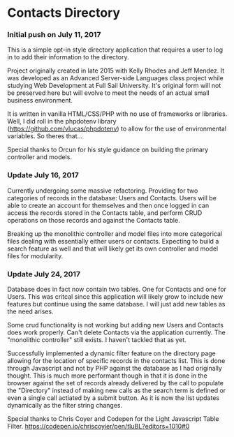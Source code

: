 # Contacts Directory

### Initial push on July 11, 2017

This is a simple opt-in style directory application that requires a user to log in to add their information to the directory.

Project originally created in late 2015 with Kelly Rhodes and Jeff Mendez. It was developed as an Advanced Server-side Languages class project while studying Web Development at Full Sail University. It's original form will not be preserved here but will evolve to meet the needs of an actual small business environment.

It is written in vanilla HTML/CSS/PHP with no use of frameworks or libraries. Well, I did roll in the phpdotenv library (https://github.com/vlucas/phpdotenv) to allow for the use of environmental variables. So theres that...

Special thanks to Orcun for his style guidance on building the primary controller and models.

### Update July 16, 2017

Currently undergoing some massive refactoring. Providing for two categories of records in the database: Users and Contacts. Users will be able to create an account for themselves and then once logged in can access the records stored in the Contacts table, and perform CRUD operations on those records and against the Contacts table.

Breaking up the monolithic controller and model files into more categorical files dealing with essentially either users or contacts. Expecting to build a search feature as well and that will likely get its own controller and model files for modularity.

### Update July 24, 2017

Database does in fact now contain two tables. One for Contacts and one for Users. This was critcal since this application will likely grow to include new features but continue using the same database. I will just add new tables as the need arises.

Some crud functionality is not working but adding new Users and Contacts does work properly. Can't delete Contacts via the application currently. The "monolithic controller" still exists. I haven't tackled that as yet.

Successfully implemented a dynamic filter feature on the directory page allowing for the location of specific records in the contacts list. This is done through Javascript and not by PHP against the database as I had originally thought. This is much more performant though in that it is done in the browser against the set of records already delivered by the call to populate the "Directory" instead of making new calls as the search term is defined or even a single call actiated by a submit button. As it is now the list updates dynamically as the filter string changes. 

Special thanks to Chris Coyer and Codepen for the Light Javascript Table Filter.
https://codepen.io/chriscoyier/pen/tIuBL?editors=1010#0